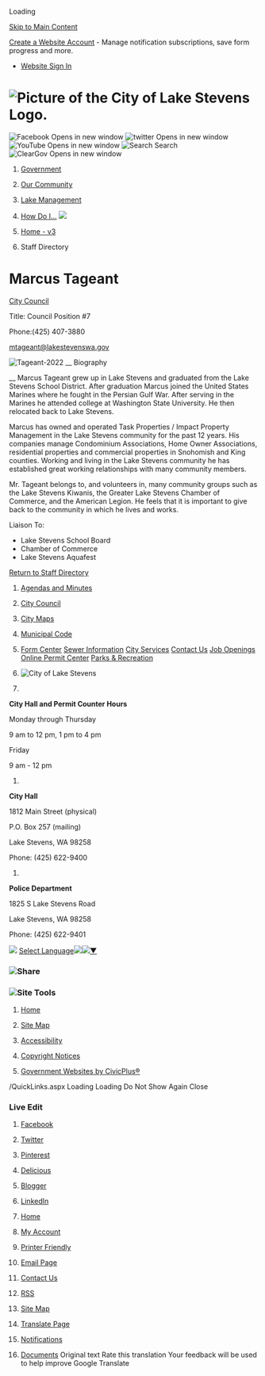  

Loading

  [Skip to Main Content](https://www.lakestevenswa.gov/directory.aspx?EID=37/)  

 [Create a Website Account](https://www.lakestevenswa.gov/MyAccount/ProfileCreate)  - Manage notification subscriptions, save form progress and more.    

 *  [Website Sign In](https://www.lakestevenswa.gov/MyAccount) 

#  ![Picture of the City of Lake Stevens Logo.](images/28d1fbed9589910ab4b5d37dfbf88625b8fb8b72ab54f8c2dc7d7d8ec82cdb44.png) 

  ![Facebook Opens in new window](images/8c12528ea2aa6469c5b64b057e3fc18d0988094d6e7f3c5500f2f9de5af0ed4e.png)   ![twitter Opens in new window](images/3f4f0d150de1b1f4ab7182a5365b98846b31f96fddc4bccfd3580063c88b8110.png)   ![YouTube Opens in new window](images/9657fe5d8a22b1fe6d359f5d238c447b4ce71d059b1e2727ed7b390e7a3bcdc4.png)   ![Search](images/fbdd34ec5758ec3e90977040136fdfe0ed16bfba41a08a70c8328d1e2d2a3fa4.png) Search  ![ClearGov Opens in new window](images/304c0f006896b7f32e3699ca22849dd2922e9825d51a695a61c723b2f9c5b421.png)  

 1.  [Government](https://www.lakestevenswa.gov/31/Government) 
 1.  [Our Community](https://www.lakestevenswa.gov/9/Our-Community) 
 1.  [Lake Management](https://www.lakestevenswa.gov/408/Lake-Management) 
 1.  [How Do I...](https://www.lakestevenswa.gov/27/How-Do-I) 
  ![](images/46f96365d42b73e59b85c012d81accfd75f20bf82ee0c780acc558be577c0ba5.jpg)  

 1.  [Home - v3](https://www.lakestevenswa.gov/) 
 1. Staff Directory

# Marcus Tageant

   [City Council](https://www.lakestevenswa.gov/Directory.aspx?DID=10) 

Title: Council Position #7

Phone:(425) 407-3880

 [mtageant@lakestevenswa.gov](mailto:mtageant@lakestevenswa.gov)  

 ![Tageant-2022](images/d9157d9253e23469c28778d5e3ff787390dd826073bb89d6ded7ae9ee25de322.jpg)  __ Biography

 __ Marcus Tageant grew up in Lake Stevens and graduated from the Lake Stevens School District. After graduation Marcus joined the United States Marines where he fought in the Persian Gulf War. After serving in the Marines he attended college at Washington State University.  He then relocated back to Lake Stevens.

Marcus has owned and operated Task Properties / Impact Property Management in the Lake Stevens community for the past 12 years. His companies manage Condominium Associations, Home Owner Associations, residential properties and commercial properties in Snohomish and King counties. Working and living in the Lake Stevens community he has established great working relationships with many community members.

Mr. Tageant belongs to, and volunteers in, many community groups such as the Lake Stevens Kiwanis, the Greater Lake Stevens Chamber of Commerce, and the American Legion. He feels that it is important to give back to the community in which he lives and works. 

Liaison To:

 * Lake Stevens School Board
 * Chamber of Commerce
 * Lake Stevens Aquafest
  

 [Return to Staff Directory](https://www.lakestevenswa.gov/Directory.aspx) 

 1.  [Agendas and Minutes](https://www.lakestevenswa.gov/329/Agendas-and-Minutes) 
 1.  [City Council](https://www.lakestevenswa.gov/319/City-Council) 
 1.  [City Maps](https://www.lakestevenswa.gov/187/City-Maps) 
 1.  [Municipal Code](https://www.codepublishing.com/WA/LakeStevens/) 
 1.  [Form Center](https://www.lakestevenswa.gov/FormCenter) 
  [Sewer Information](https://www.lakestevenswa.gov/474/Sewer-Information)   [City Services](https://www.lakestevenswa.gov/233/City-Services)   [Contact Us](https://www.lakestevenswa.gov/directory.aspx)   [Job Openings](https://www.lakestevenswa.gov/95/How-to-Apply)   [Online Permit Center](https://www.lakestevenswa.gov/158)   [Parks & Recreation](https://www.lakestevenswa.gov/157)  

 1.   ![City of Lake Stevens](images/9ad079e3b3a0960cac9195457918dd631c95ed9e87fc53abf1fd549db3aa6ebc.png)     

 1.    

 __City Hall and Permit Counter Hours__    

 Monday through Thursday   

9 am to 12 pm, 1 pm to 4 pm   

 Friday   

9 am - 12 pm   

 1.    

 __City Hall__      

1812 Main Street (physical)   

P.O. Box 257 (mailing)   

Lake Stevens, WA 98258   

Phone: (425) 622-9400   

 1.    

 __Police Department__    

 1825 S Lake Stevens Road   

Lake Stevens, WA 98258   

Phone: (425) 622-9401   

  ![](images/ab5314affea2908d9d1d48192927b2287dcc1864718987803c26fba0d5b54a47.gif)   [Select Language![](images/ab5314affea2908d9d1d48192927b2287dcc1864718987803c26fba0d5b54a47.gif)​![](images/ab5314affea2908d9d1d48192927b2287dcc1864718987803c26fba0d5b54a47.gif)▼](https://www.lakestevenswa.gov/directory.aspx?EID=37/)  

###  ![Share](images/65071041ee4d9cc6dd57ece08d7c60837381afbbadec286adcca597a058cab62.png) 

###  ![Site Tools](images/061634fb7dd88a811fc5092596384a5fb48c6857b5d8bca22dd1ff76bca91da1.png) 

 1.  [Home](https://www.lakestevenswa.gov/)  

 1.  [Site Map](https://www.lakestevenswa.gov/sitemap.aspx)  

 1.  [Accessibility](https://www.lakestevenswa.gov/accessibility.aspx)  

 1.  [Copyright Notices](https://www.lakestevenswa.gov/site/copyright)  

 1.  [Government Websites by CivicPlus®](http://civicplus.com/referral)  

 /QuickLinks.aspx Loading Loading Do Not Show Again Close 

### Live Edit

 1.  [Facebook](https://www.lakestevenswa.gov/Layout/WidgetShare/ShareLink/Facebook) 
 1.  [Twitter](https://www.lakestevenswa.gov/Layout/WidgetShare/ShareLink/Twitter) 
 1.  [Pinterest](https://www.lakestevenswa.gov/Layout/WidgetShare/ShareLink/Pinterest) 
 1.  [Delicious](https://www.lakestevenswa.gov/Layout/WidgetShare/ShareLink/Delicious) 
 1.  [Blogger](https://www.lakestevenswa.gov/Layout/WidgetShare/ShareLink/Blogger) 
 1.  [LinkedIn](https://www.lakestevenswa.gov/Layout/WidgetShare/ShareLink/LinkedIn) 

 1.  [Home](https://www.lakestevenswa.gov/) 
 1.  [My Account](https://www.lakestevenswa.gov/MyAccount) 
 1.  [Printer Friendly](https://www.lakestevenswa.gov/directory.aspx?EID=37/) 
 1.  [Email Page](https://www.lakestevenswa.gov/EmailPage) 
 1.  [Contact Us](https://www.lakestevenswa.gov/directory.aspx) 
 1.  [RSS](https://www.lakestevenswa.gov/rss.aspx) 
 1.  [Site Map](https://www.lakestevenswa.gov/SiteMap) 
 1.  [Translate Page](https://www.lakestevenswa.gov/directory.aspx?EID=37/) 
 1.  [Notifications](https://www.lakestevenswa.gov/list.aspx) 
 1.  [Documents](https://www.lakestevenswa.gov/DocumentCenter) 
 Original text Rate this translation Your feedback will be used to help improve Google Translate 